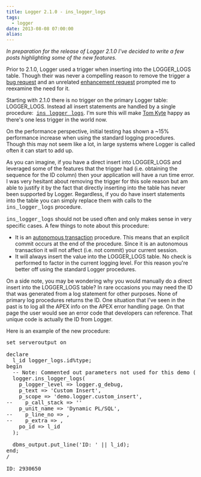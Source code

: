 ```yaml
---
title: Logger 2.1.0 - ins_logger_logs
tags:
  - logger
date: 2013-08-08 07:00:00
alias:
---
```


_In preparation for the release of Logger 2.1.0 I've decided to write a few posts highlighting some of the new features._ 

Prior to 2.1.0, Logger used a trigger when inserting into the <span style="font-family: inherit;">LOGGER_LOGS</span> table. Though their was never a compelling reason to remove the trigger a [bug request](https://github.com/tmuth/Logger---A-PL-SQL-Logging-Utility/issues/26) and an unrelated [enhancement request](https://github.com/tmuth/Logger---A-PL-SQL-Logging-Utility/issues/17) prompted me to reexamine the need for it.

Starting with 2.1.0 there is no trigger on the primary Logger table: <span style="font-family: inherit;">LOGGER_LOGS</span>. Instead all insert statements are handled by a single procedure:&nbsp; [<span style="font-family: &quot;Courier New&quot;,Courier,monospace;">ins_logger_logs</span>](https://github.com/tmuth/Logger---A-PL-SQL-Logging-Utility/wiki/Logger-API#wiki-procedure-ins_logger_logs). I'm sure this will make [Tom Kyte](https://twitter.com/OracleAskTom) happy as there's one less trigger in the world now.

On the performance perspective, initial testing has shown a ~15% performance increase when using the standard logging procedures. Though this may not seem like a lot, in large systems where Logger is called often it can start to add up. 

As you can imagine, if you have a direct insert into <span style="font-family: inherit;">LOGGER_LOGS</span> and leveraged some of the features that the trigger had (i.e. obtaining the sequence for the ID column) then your application will have a run time error. I was very hesitant about removing the trigger for this sole reason but am able to justify it by the fact that directly inserting into the table has never been supported by Logger. Regardless, if you do have insert statements into the table you can simply replace them with calls to the <span style="font-family: &quot;Courier New&quot;,Courier,monospace;">ins_logger_logs</span> procedure.

<span style="font-family: &quot;Courier New&quot;,Courier,monospace;">ins_logger_logs</span> should not be used often and only makes sense in very specific cases. A few things to note about this procedure:
- It is an [autonomous transaction](http://www.oracle-base.com/articles/misc/autonomous-transactions.php) procedure. This means that an explicit commit occurs at the end of the procedure. Since it is an autonomous transaction it will not affect (i.e. not commit) your current session.
- It will always insert the value into the <span style="font-family: inherit;">LOGGER_LOGS t</span>able. No check is performed to factor in the current logging level. For this reason you're better off using the standard Logger procedures.

On a side note, you may be wondering why you would manually do a direct insert into the <span style="font-family: inherit;">LOGGER_LOGS</span> table? In rare occasions you may need the ID that was generated from a log statement for other purposes. None of primary log procedures returns the ID. One situation that I've seen in the past is to log all the APEX info on the APEX error handling page. On that page the user would see an error code that developers can reference. That unique code is actually the ID from Logger.

Here is an example of the new procedure:
<pre class="brush: sql;">set serveroutput on

declare
  l_id logger_logs.id%type;
begin
  -- Note: Commented out parameters not used for this demo (but still accessible via API)
  logger.ins_logger_logs(
    p_logger_level =&gt; logger.g_debug,
    p_text =&gt; 'Custom Insert',
    p_scope =&gt; 'demo.logger.custom_insert',
--    p_call_stack =&gt; ''
    p_unit_name =&gt; 'Dynamic PL/SQL',
--    p_line_no =&gt; ,
--    p_extra =&gt; ,
    po_id =&gt; l_id
  );

  dbms_output.put_line('ID: ' || l_id);
end;
/

ID: 2930650
</pre>